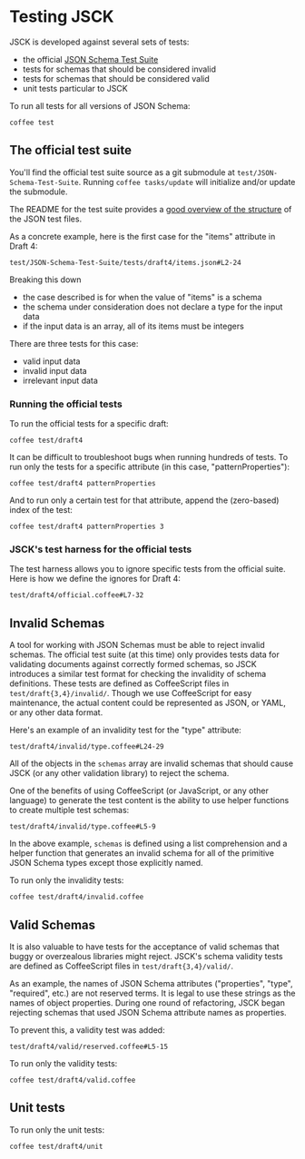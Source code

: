# Testing JSCK

JSCK is developed against several sets of tests:

* the official [JSON Schema Test Suite][canonical]
* tests for schemas that should be considered invalid
* tests for schemas that should be considered valid
* unit tests particular to JSCK

To run all tests for all versions of JSON Schema:

    coffee test


## The official test suite

You'll find the official test suite source as a git submodule at
`test/JSON-Schema-Test-Suite`. Running `coffee tasks/update` will initialize
and/or update the submodule.

The README for the test suite provides a
[good overview of the structure](https://github.com/json-schema/JSON-Schema-Test-Suite#structure-of-a-test)
of the JSON test files.


As a concrete example, here is the first case for the "items" attribute in Draft 4:

```test/JSON-Schema-Test-Suite/tests/draft4/items.json#L2-24```

Breaking this down

* the case described is for when the value of "items" is a schema
* the schema under consideration does not declare a type for the input data
* if the input data is an array, all of its items must be integers

There are three tests for this case:

* valid input data
* invalid input data
* irrelevant input data


### Running the official tests

To run the official tests for a specific draft:

    coffee test/draft4

It can be difficult to troubleshoot bugs when running hundreds of tests.
To run only the tests for a specific attribute (in this case,
"patternProperties"):

    coffee test/draft4 patternProperties

And to run only a certain test for that attribute, append the (zero-based)
index of the test:

    coffee test/draft4 patternProperties 3


### JSCK's test harness for the official tests

The test harness allows you to ignore specific tests from the official suite.
Here is how we define the ignores for Draft 4:

```test/draft4/official.coffee#L7-32```


## Invalid Schemas

A tool for working with JSON Schemas must be able to reject invalid schemas.
The official test suite (at this time) only provides tests data for validating
documents against correctly formed schemas, so JSCK introduces a similar
test format for checking the invalidity of schema definitions.  These tests
are defined as CoffeeScript files in `test/draft{3,4}/invalid/`.  Though we
use CoffeeScript for easy maintenance, the actual content could be represented
as JSON, or YAML, or any other data format.

Here's an example of an invalidity test for the "type" attribute:

```test/draft4/invalid/type.coffee#L24-29```

All of the objects in the `schemas` array are invalid schemas that should
cause JSCK (or any other validation library) to reject the schema.

One of the benefits of using CoffeeScript (or JavaScript, or any other
language) to generate the test content is the ability to use helper functions
to create multiple test schemas:

```test/draft4/invalid/type.coffee#L5-9```

In the above example, `schemas` is defined using a list comprehension and a 
helper function that generates an invalid schema for all of the primitive JSON
Schema types except those explicitly named.

To run only the invalidity tests:

    coffee test/draft4/invalid.coffee

## Valid Schemas

It is also valuable to have tests for the acceptance of valid schemas that
buggy or overzealous libraries might reject.  JSCK's schema validity tests
are defined as CoffeeScript files in `test/draft{3,4}/valid/`.

As an example, the names of JSON Schema attributes ("properties", "type",
"required", etc.) are not reserved terms.  It is legal to use these strings
as the names of object properties.  During one round of refactoring, JSCK
began rejecting schemas that used JSON Schema attribute names as properties.

To prevent this, a validity test was added:

```test/draft4/valid/reserved.coffee#L5-15```


To run only the validity tests:

    coffee test/draft4/valid.coffee


## Unit tests

To run only the unit tests:

    coffee test/draft4/unit


[canonical]:https://github.com/json-schema/JSON-Schema-Test-Suite



